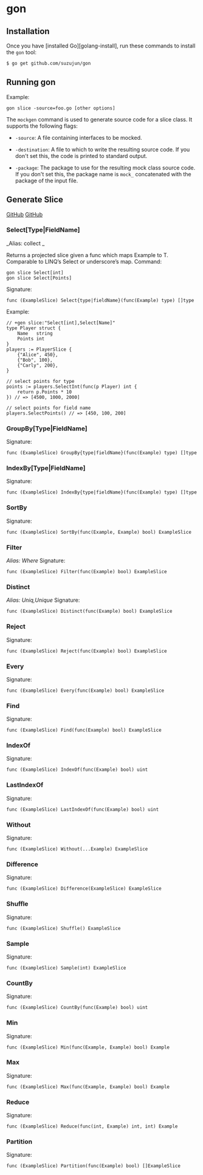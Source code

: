 # gon

## Installation
Once you have [installed Go][golang-install], run these commands
to install the `gon` tool:
```bash
$ go get github.com/suzujun/gon
```

## Running gon

Example:

	gon slice -source=foo.go [other options]

The `mockgen` command is used to generate source code for a slice
class.
It supports the following flags:

 *  `-source`: A file containing interfaces to be mocked.

 *  `-destination`: A file to which to write the resulting source code. If you
    don't set this, the code is printed to standard output.

 *  `-package`: The package to use for the resulting mock class
    source code. If you don't set this, the package name is `mock_` concatenated
    with the package of the input file.

## Generate Slice
[GitHub](http://github.com) [GitHub](http://github.com#111)

### Select[Type|FieldName]
_Alias: collect _

Returns a projected slice given a func which maps Example to T. Comparable to LINQ’s Select or underscore’s map.
Command:
```
gon slice Select[int]
gon slice Select[Points]
```
Signature:
```
func (ExampleSlice) Select{type|fieldName}(func(Example) type) []type
```
Example:
```golang:
// +gen slice:"Select[int],Select[Name]"
type Player struct {
	Name   string
	Points int
}
players := PlayerSlice {
	{"Alice", 450},
	{"Bob", 100},
	{"Carly", 200},
}

// select points for type
points := players.SelectInt(func(p Player) int {
	return p.Points * 10
}) // => [4500, 1000, 2000]

// select points for field name
players.SelectPoints() // => [450, 100, 200]
```

### GroupBy[Type|FieldName]
Signature:
```
func (ExampleSlice) GroupBy{type|fieldName}(func(Example) type) []type
```
### IndexBy[Type|FieldName]
Signature:
```
func (ExampleSlice) IndexBy{type|fieldName}(func(Example) type) []type
```
### SortBy
Signature:
```
func (ExampleSlice) SortBy(func(Example, Example) bool) ExampleSlice
```
### Filter
_Alias: Where_
Signature:
```
func (ExampleSlice) Filter(func(Example) bool) ExampleSlice
```
### Distinct
_Alias: Uniq,Unique_
Signature:
```
func (ExampleSlice) Distinct(func(Example) bool) ExampleSlice
```
### Reject
Signature:
```
func (ExampleSlice) Reject(func(Example) bool) ExampleSlice
```
### Every
Signature:
```
func (ExampleSlice) Every(func(Example) bool) ExampleSlice
```
### Find
Signature:
```
func (ExampleSlice) Find(func(Example) bool) ExampleSlice
```
### IndexOf
Signature:
```
func (ExampleSlice) IndexOf(func(Example) bool) uint
```
### LastIndexOf
Signature:
```
func (ExampleSlice) LastIndexOf(func(Example) bool) uint
```
### Without
Signature:
```
func (ExampleSlice) Without(...Example) ExampleSlice
```
### Difference
Signature:
```
func (ExampleSlice) Difference(ExampleSlice) ExampleSlice
```
### Shuffle
Signature:
```
func (ExampleSlice) Shuffle() ExampleSlice
```
### Sample
Signature:
```
func (ExampleSlice) Sample(int) ExampleSlice
```
### CountBy
Signature:
```
func (ExampleSlice) CountBy(func(Example) bool) uint
```
### Min
Signature:
```
func (ExampleSlice) Min(func(Example, Example) bool) Example
```
### Max
Signature:
```
func (ExampleSlice) Max(func(Example, Example) bool) Example
```
### Reduce
Signature:
```
func (ExampleSlice) Reduce(func(int, Example) int, int) Example
```
### Partition
Signature:
```
func (ExampleSlice) Partition(func(Example) bool) []ExampleSlice
```
